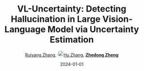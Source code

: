 ---
title: "VL-Uncertainty: Detecting Hallucination in Large Vision-Language Model via Uncertainty Estimation"
collection: publications
permalink: /publication/VL-Uncer2024
date: 2024-01-01
doi: 
oral: 
keywords: uncertainty detecting hallucination, language model uncertainty, vl uncertainty detecting
venue: 'arXiv:2411.11919'
code: 'https://github.com/Ruiyang-061X/VL-Uncertainty'
author: '<a href="https://zdzheng.xyz/authors/Ruiyang-Zhang" class="author">Ruiyang Zhang</a>, <a href="https://zdzheng.xyz/authors/Hu-Zhang" class="author"> <img src= "https://zdzheng.xyz/coauthors/hu-zhang.jpg" alt="hu-zhang" style="border-radius: 50%; height:20px; width:20px">Hu Zhang</a>, <strong><a href="https://zdzheng.xyz/authors/Zhedong-Zheng" class="author">Zhedong Zheng</a></strong>'
sqlauthor: '{"@type": "Person","name": "Ruiyang Zhang"}, {"@type": "Person","name": "Hu Zhang"}, {"@type": "Person","name": "Zhedong Zheng"}'
citation: ' Ruiyang Zhang,  Hu Zhang,  Zhedong Zheng, &quot;VL-Uncertainty: Detecting Hallucination in Large Vision-Language Model via Uncertainty Estimation.&quot; arXiv:2411.11919, 2024.'
pub_year: '2024'
bib: >
    @article{zhang2024vl,<br>author = "Zhang, Ruiyang and Zhang, Hu and Zheng, Zhedong",<br>title = "VL-Uncertainty: Detecting Hallucination in Large Vision-Language Model via Uncertainty Estimation",<br>booktitle = "arXiv:2411.11919",<br>code = "https://github.com/Ruiyang-061X/VL-Uncertainty",<br>year = "2024"
    }

---